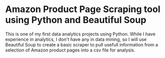 <h1>
  Amazon Product Page Scraping tool using Python and Beautiful Soup
</h1>
<p>
  This is one of my first data analytics projects using Python. While I have experience in analytics, I don't have any in data mining, so I will use Beautiful Soup to create a basic scraper to pull usefull information from a selection of Amazon product pages into a csv file for analysis.
</p>
